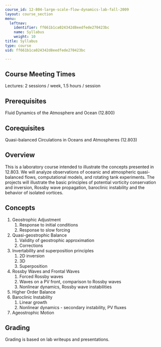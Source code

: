 ```yaml
---
course_id: 12-804-large-scale-flow-dynamics-lab-fall-2009
layout: course_section
menu:
  leftnav:
    identifier: ff661b1ca024342d8eedfede270423bc
    name: Syllabus
    weight: 10
title: Syllabus
type: course
uid: ff661b1ca024342d8eedfede270423bc

---
```


Course Meeting Times
--------------------

Lectures: 2 sessions / week, 1.5 hours / session

Prerequisites
-------------

Fluid Dynamics of the Atmosphere and Ocean (12.800)

Corequisites
------------

Quasi-balanced Circulations in Oceans and Atmospheres (12.803)

Overview
--------

This is a laboratory course intended to illustrate the concepts presented in 12.803. We will analyze observations of oceanic and atmospheric quasi-balanced flows, computational models, and rotating tank experiments. The projects will illustrate the basic principles of potential vorticity conservation and inversion, Rossby wave propagation, baroclinic instability and the behavior of isolated vortices.

Concepts
--------

1.  Geostrophic Adjustment
    1.  Response to initial conditions
    2.  Response to slow forcing
2.  Quasi-geostrophic Balance
    1.  Validity of geostrophic approximation
    2.  Corrections
3.  Invertability and superposition principles
    1.  2D inversion
    2.  3D
    3.  Superposition
4.  Rossby Waves and Frontal Waves
    1.  Forced Rossby waves
    2.  Waves on a PV front, comparison to Rossby waves
    3.  Nonlinear dynamics, Rossby wave instabilities
5.  Higher Order Balance
6.  Baroclinic Instability
    1.  Linear growth
    2.  Nonlinear dynamics - secondary instability, PV fluxes
7.  Ageostrophic Motion

Grading
-------

Grading is based on lab writeups and presentations.